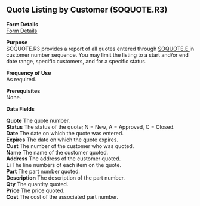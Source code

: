 ##  Quote Listing by Customer (SOQUOTE.R3)

<PageHeader />

**Form Details**  
[ Form Details ](SOQUOTE-R3-1/README.md)   

**Purpose**  
SOQUOTE.R3 provides a report of all quotes entered through [ SOQUOTE.E ](../../../../rover/AP-OVERVIEW/AP-ENTRY/AP-E/AP-E-1/CURRENCY-CONTROL/SO-E/MRK-CONTROL/MRK-CONTROL-1/SOQUOTE-E) in customer number sequence. You may limit the listing to a start and/or end date range, specific customers, and for a specific status. 

**Frequency of Use**  
As required.

**Prerequisites**  
None.

**Data Fields**

**Quote** The quote number.  
**Status** The status of the quote; N = New, A = Approved, C = Closed.  
**Date** The date on which the quote was entered.  
**Expires** The date on which the quote expires.  
**Cust** The number of the customer who was quoted.  
**Name** The name of the customer quoted.  
**Address** The address of the customer quoted.  
**Li** The line numbers of each item on the quote.  
**Part** The part number quoted.  
**Description** The description of the part number.  
**Qty** The quantity quoted.  
**Price** The price quoted.  
**Cost** The cost of the associated part number.  
  
<badge text= "Version 8.10.57" vertical="middle" />

<PageFooter />